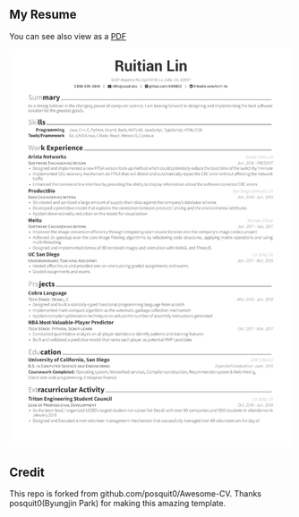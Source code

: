 ## My Resume

You can see also view as a [PDF](https://raw.githubusercontent.com/lrt98802/Awesome-CV/master/examples/Ruitian_Lin_Resume.pdf)

[![Résumé](https://raw.githubusercontent.com/lrt98802/Awesome-CV/master/examples/Ruitian_Lin_Resume.png)](https://raw.githubusercontent.com/lrt98802/Awesome-CV/master/examples/Ruitian_Lin_Resume.pdf)


## Credit

This repo is forked from github.com/posquit0/Awesome-CV. Thanks posquit0(Byungjin Park) for making this amazing template. 